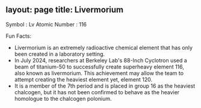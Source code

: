 layout: page
title: Livermorium
---

Symbol : Lv
Atomic Number : 116

Fun Facts:
- Livermorium is an extremely radioactive chemical element that has only been created in a laboratory setting.
- In July 2024, researchers at Berkeley Lab's 88-Inch Cyclotron used a beam of titanium-50 to successfully create superheavy element 116, also known as livermorium. This achievement may allow the team to attempt creating the heaviest element yet, element 120.
- It is a member of the 7th period and is placed in group 16 as the heaviest chalcogen, but it has not been confirmed to behave as the heavier homologue to the chalcogen polonium.